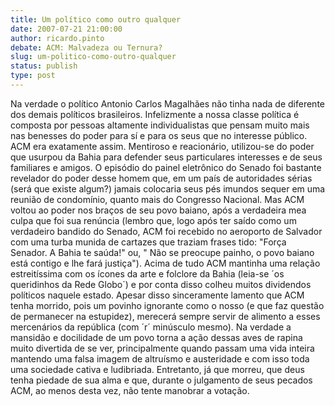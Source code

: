 ```yaml
---
title: Um político como outro qualquer
date: 2007-07-21 21:00:00
author: ricardo.pinto
debate: ACM: Malvadeza ou Ternura?
slug: um-politico-como-outro-qualquer
status: publish 
type: post
---
```


Na verdade o político Antonio Carlos Magalhães não tinha nada de diferente dos demais políticos brasileiros. Infelizmente a nossa classe política é composta por pessoas altamente individualistas que pensam muito mais nas benesses do poder para sí e para os seus que no interesse público. ACM era exatamente assim. Mentiroso e reacionário, utilizou-se do poder que usurpou da Bahia para defender seus particulares interesses e de seus familiares e amigos. O episódio do painel eletrônico do Senado foi bastante revelador do poder desse homem que, em um país de autoridades sérias (será que existe algum?) jamais colocaria seus pés imundos sequer em uma reunião de condomínio, quanto mais do Congresso Nacional. Mas ACM voltou ao poder nos braços de seu povo baiano, após a verdadeira mea culpa que foi sua renúncia (lembro que, logo após ter saído como um verdadeiro bandido do Senado, ACM foi recebido no aeroporto de Salvador com uma turba munida de cartazes que traziam frases tido: "Força Senador. A Bahia te saúda!" ou, " Não se preocupe painho, o povo baiano está contigo e lhe fará justiça"). Acima de tudo ACM mantinha uma relação estreitíssima com os ícones da arte e folclore da Bahia (leia-se ´os queridinhos da Rede Globo´) e por conta disso colheu muitos dividendos políticos naquele estado. Apesar disso sinceramente lamento que ACM tenha morrido, pois um povinho ignorante como o nosso (e que faz questão de permanecer na estupidez), merecerá sempre servir de alimento a esses mercenários da república (com ´r´ minúsculo mesmo). Na verdade a mansidão e docilidade de um povo torna a ação dessas aves de rapina muito divertida de se ver, principalmente quando passam uma vida inteira mantendo uma falsa imagem de altruísmo e austeridade e com isso toda uma sociedade cativa e ludibriada. Entretanto, já que morreu, que deus tenha piedade de sua alma e que, durante o julgamento de seus pecados ACM, ao menos desta vez, não tente manobrar a votação.

